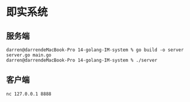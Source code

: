 
# 即实系统

## 服务端

```
darren@darrendeMacBook-Pro 14-golang-IM-system % go build -o server server.go main.go
darren@darrendeMacBook-Pro 14-golang-IM-system % ./server 
```


## 客户端


```
nc 127.0.0.1 8888
```